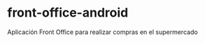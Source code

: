 front-office-android
====================

Aplicación Front Office para realizar compras en el supermercado
